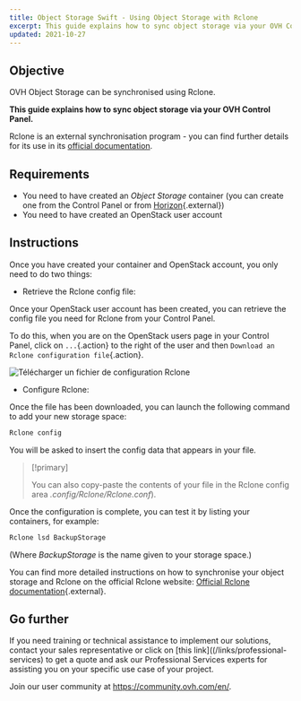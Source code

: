 ```yaml
---
title: Object Storage Swift - Using Object Storage with Rclone
excerpt: This guide explains how to sync object storage via your OVH Control Panel
updated: 2021-10-27
---
```


## Objective

OVH Object Storage can be synchronised using Rclone.

**This guide explains how to sync object storage via your OVH Control Panel.**

Rclone is an external synchronisation program - you can find further details for its use in its [official documentation](https://Rclone.org/).

## Requirements

- You need to have created an *Object Storage* container (you can create one from the Control Panel or from [Horizon](/pages/storage_and_backup/object_storage/pcs_create_container){.external})
- You need to have created an OpenStack user account

## Instructions

Once you have created your container and OpenStack account, you only need to do two things:

- Retrieve the Rclone config file:

Once your OpenStack user account has been created, you can retrieve the config file you need for Rclone from your Control Panel.

To do this, when you are on the OpenStack users page in your Control Panel, click on `...`{.action} to the right of the user and then `Download an Rclone configuration file`{.action}.

![Télécharger un fichier de configuration Rclone](images/pcs_sync_rclone_pcs-20211008090532581.png)

- Configure Rclone:

Once the file has been downloaded, you can launch the following command to add your new storage space:

```sh
Rclone config
```

You will be asked to insert the config data that appears in your file.

> [!primary]
>
> You can also copy-paste the contents of your file in the Rclone config area *.config/Rclone/Rclone.conf*).
>

Once the configuration is complete, you can test it by listing your containers, for example:

```sh
Rclone lsd BackupStorage
```

(Where *BackupStorage* is the name given to your storage space.)

You can find more detailed instructions on how to synchronise your object storage and Rclone on the official Rclone website: [Official Rclone documentation](https://Rclone.org/swift/){.external}.

## Go further

If you need training or technical assistance to implement our solutions, contact your sales representative or click on [this link]((/links/professional-services) to get a quote and ask our Professional Services experts for assisting you on your specific use case of your project.

Join our user community at <https://community.ovh.com/en/>.
